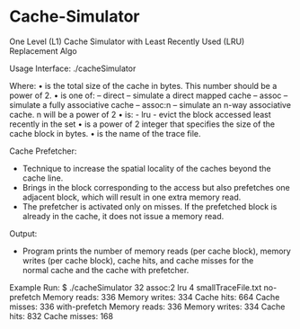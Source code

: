 # Cache-Simulator
One Level (L1) Cache Simulator with Least Recently Used (LRU) Replacement Algo

Usage Interface:
  ./cacheSimulator <cache size> <associativity> <cache policy> <block size> <trace file>

  Where:
    • <cache size> is the total size of the cache in bytes. This number should be a power of 2.
    • <associativity> is one of:
      – direct – simulate a direct mapped cache
      – assoc – simulate a fully associative cache
      – assoc:n – simulate an n-way associative cache. n will be a power of 2
    • <cache policy> is:
      - lru - evict the block accessed least recently in the set
    • <block size> is a power of 2 integer that specifies the size of the cache block in bytes.
    • <trace file> is the name of the trace file.


Cache Prefetcher:
  - Technique to increase the spatial locality of the caches beyond the cache line.
  - Brings in the block corresponding to the access but also prefetches one adjacent block, which will result in one extra memory read.
  - The prefetcher is activated only on misses. If the prefetched block is already in the cache, it does not issue a memory read.


Output:
- Program prints the number of memory reads (per cache block), memory writes (per cache block), cache hits, and cache misses for the    
  normal cache and the cache with prefetcher.
  
Example Run:
$ ./cacheSimulator 32 assoc:2 lru 4 smallTraceFile.txt
no-prefetch
Memory reads: 336
Memory writes: 334
Cache hits: 664
Cache misses: 336
with-prefetch
Memory reads: 336
Memory writes: 334
Cache hits: 832
Cache misses: 168
